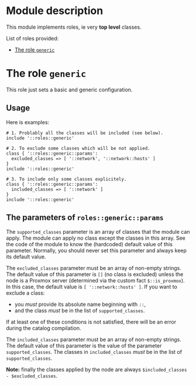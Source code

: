 # Module description

This module implements roles, ie very **top level** classes.

List of roles provided:

* [The role `generic`](#the-role-generic)



# The role `generic`

This role just sets a basic and generic configuration.


## Usage

Here is examples:

```puppet
# 1. Problably all the classes will be included (see below).
include '::roles::generic'

# 2. To exclude some classes which will be not applied.
class { '::roles::generic::params':
  excluded_classes => [ '::network', '::network::hosts' ]
}
include '::roles::generic'

# 3. To include only some classes explicitely.
class { '::roles::generic::params':
  included_classes => [ '::network' ]
}
include '::roles::generic'
```




## The parameters of `roles::generic::params`


The `supported_classes` parameter is an array of classes
that the module can apply. The module can apply no class
except the classes in this array. See the code of the module
to know the (hardcoded) default value of this parameter.
Normally, you should never set this parameter and always
keep its default value.

The `excluded_classes` parameter must be an array of
non-empty strings. The default value of this parameter is
`[]` (no class is excluded) unless the node is a Proxmox
server (determined via the custom fact `$::is_proxmox`).
In this case, the default value is `[ '::network::hosts' ]`.
If you want to exclude a class:

* you *must* provide its absolute name beginning with `::`,
* and the class *must* be in the list of `supported_classes`.

If at least one of these conditions is not satisfied, there
will be an error during the catalog compilation.

The `included_classes` parameter must be an array of
non-empty strings. The default value of this parameter is
the value of the parameter `supported_classes`. The classes
in `included_classes` *must* be in the list of
`supported_classes`.

**Note:** finally the classes applied by the node are always
`$included_classes - $excluded_classes`.


